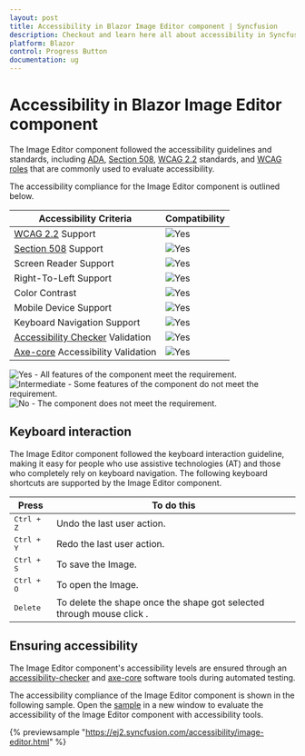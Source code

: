 ```yaml
---
layout: post
title: Accessibility in Blazor Image Editor component | Syncfusion
description: Checkout and learn here all about accessibility in Syncfusion Blazor Image Editor component and more.
platform: Blazor
control: Progress Button
documentation: ug
---
```


# Accessibility in Blazor Image Editor component

The Image Editor component followed the accessibility guidelines and standards, including [ADA](https://www.ada.gov/), [Section 508](https://www.section508.gov/), [WCAG 2.2](https://www.w3.org/TR/WCAG22/) standards, and [WCAG roles](https://www.w3.org/TR/wai-aria/#roles) that are commonly used to evaluate accessibility.

The accessibility compliance for the Image Editor component is outlined below.

| Accessibility Criteria | Compatibility |
| -- | -- |
| [WCAG 2.2](https://www.w3.org/TR/WCAG22/) Support | <img src="https://cdn.syncfusion.com/content/images/landing-page/yes.png" alt="Yes"> |
| [Section 508](https://www.section508.gov/) Support | <img src="https://cdn.syncfusion.com/content/images/landing-page/yes.png" alt="Yes"> |
| Screen Reader Support | <img src="https://cdn.syncfusion.com/content/images/landing-page/yes.png" alt="Yes"> |
| Right-To-Left Support | <img src="https://cdn.syncfusion.com/content/images/landing-page/yes.png" alt="Yes"> |
| Color Contrast | <img src="https://cdn.syncfusion.com/content/images/landing-page/yes.png" alt="Yes"> |
| Mobile Device Support | <img src="https://cdn.syncfusion.com/content/images/landing-page/yes.png" alt="Yes"> |
| Keyboard Navigation Support | <img src="https://cdn.syncfusion.com/content/images/landing-page/yes.png" alt="Yes"> |
| [Accessibility Checker](https://www.npmjs.com/package/accessibility-checker) Validation | <img src="https://cdn.syncfusion.com/content/images/landing-page/yes.png" alt="Yes"> |
| [Axe-core](https://www.npmjs.com/package/axe-core) Accessibility Validation | <img src="https://cdn.syncfusion.com/content/images/landing-page/yes.png" alt="Yes"> |

<style>
    .post .post-content img {
        display: inline-block;
        margin: 0.5em 0;
    }
</style>
<div><img src="https://cdn.syncfusion.com/content/images/landing-page/yes.png" alt="Yes"> - All features of the component meet the requirement.</div>

<div><img src="https://cdn.syncfusion.com/content/images/landing-page/intermediate.png" alt="Intermediate"> - Some features of the component do not meet the requirement.</div>

<div><img src="https://cdn.syncfusion.com/content/images/landing-page/no.png" alt="No"> - The component does not meet the requirement.</div>

## Keyboard interaction

The Image Editor component followed the keyboard interaction guideline, making it easy for people who use assistive technologies (AT) and those who completely rely on keyboard navigation. The following keyboard shortcuts are supported by the Image Editor component.

| **Press** | **To do this** |
| --- | --- |
| <kbd>Ctrl + Z</kbd> | Undo the last user action. |
| <kbd>Ctrl + Y</kbd> | Redo the last user action. |
| <kbd>Ctrl + S</kbd> | To save the Image. |
| <kbd>Ctrl + O</kbd> | To open the Image. |
| <kbd>Delete</kbd> | To delete the shape once the shape got selected through mouse click . |

## Ensuring accessibility

The Image Editor component's accessibility levels are ensured through an [accessibility-checker](https://www.npmjs.com/package/accessibility-checker) and [axe-core](https://www.npmjs.com/package/axe-core) software tools during automated testing.

The accessibility compliance of the Image Editor component is shown in the following sample. Open the [sample](https://ej2.syncfusion.com/accessibility/image-editor.html) in a new window to evaluate the accessibility of the Image Editor component with accessibility tools.

{% previewsample "https://ej2.syncfusion.com/accessibility/image-editor.html" %}
